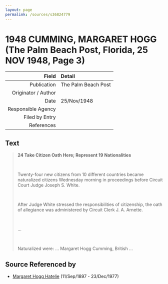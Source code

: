 ```yaml
---
layout: page
permalink: /sources/s36824779
---
```


# 1948 CUMMING, MARGARET HOGG (The Palm Beach Post, Florida, 25 NOV 1948, Page 3)

Field | Detail
---:|:---
Publication | The Palm Beach Post
Originator / Author | 
Date | 25/Nov/1948
Responsible Agency | 
Filed by Entry | 
References | 

## Text

> **24 Take Citizen Oath Here; Represent 19 Nationalities**
>
> <br/>
>
> Twenty-four new citizens from 10 different countries became naturalized citizens Wednesday morning in proceedings before Circuit Court Judge Joseph S. White.
>
> <br/>
>
> After Judge White stressed the responsibilities of citizenship, the oath of allegiance was administered by Circuit Clerk J. A. Arnette.
>
> <br/>
>
> ...
>
> <br/>
>
> Naturalized were: ... Margaret Hogg Cumming, British ...
>

## Source Referenced by

* [Margaret Hogg Hatelie](../people/@43723296@-margaret-hogg-hatelie-b1897-9-11-d1977-12-23.md) (11/Sep/1897 - 23/Dec/1977)
